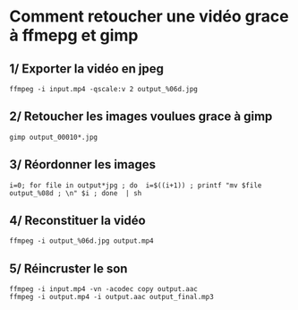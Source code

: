 # Comment retoucher une vidéo grace à ffmepg et gimp

## 1/ Exporter la vidéo en jpeg 

    ffmpeg -i input.mp4 -qscale:v 2 output_%06d.jpg

## 2/ Retoucher les images voulues grace à gimp

    gimp output_00010*.jpg 

## 3/ Réordonner les images

    i=0; for file in output*jpg ; do  i=$((i+1)) ; printf "mv $file output_%08d ; \n" $i ; done  | sh

## 4/ Reconstituer la vidéo 

    ffmpeg -i output_%06d.jpg output.mp4

## 5/ Réincruster le son

    ffmpeg -i input.mp4 -vn -acodec copy output.aac
    ffmpeg -i output.mp4 -i output.aac output_final.mp3
